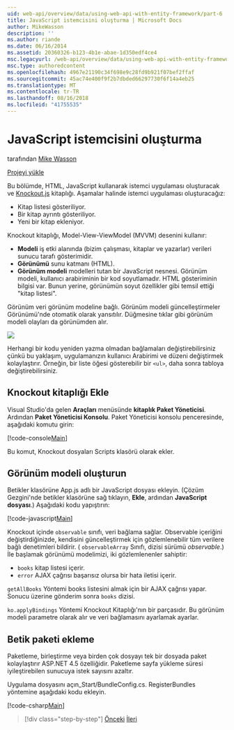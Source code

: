 ```yaml
---
uid: web-api/overview/data/using-web-api-with-entity-framework/part-6
title: JavaScript istemcisini oluşturma | Microsoft Docs
author: MikeWasson
description: ''
ms.author: riande
ms.date: 06/16/2014
ms.assetid: 20360326-b123-4b1e-abae-1d350edf4ce4
msc.legacyurl: /web-api/overview/data/using-web-api-with-entity-framework/part-6
msc.type: authoredcontent
ms.openlocfilehash: 4967e21190c34f698e9c28fd9b921f07bef2ffaf
ms.sourcegitcommit: 45ac74e400f9f2b7dbded66297730f6f14a4eb25
ms.translationtype: MT
ms.contentlocale: tr-TR
ms.lasthandoff: 08/16/2018
ms.locfileid: "41755535"
---
```

<a name="create-the-javascript-client"></a>JavaScript istemcisini oluşturma
====================
tarafından [Mike Wasson](https://github.com/MikeWasson)

[Projeyi yükle](https://github.com/MikeWasson/BookService)

Bu bölümde, HTML, JavaScript kullanarak istemci uygulaması oluşturacak ve [Knockout.js](http://knockoutjs.com/) kitaplığı. Aşamalar halinde istemci uygulaması oluşturacağız:

- Kitap listesi gösteriliyor.
- Bir kitap ayrıntı gösteriliyor.
- Yeni bir kitap ekleniyor.

Knockout kitaplığı, Model-View-ViewModel (MVVM) desenini kullanır:

- **Modeli** iş etki alanında (bizim çalışması, kitaplar ve yazarlar) verileri sunucu tarafı gösterimidir.
- **Görünümü** sunu katmanı (HTML).
- **Görünüm modeli** modelleri tutan bir JavaScript nesnesi. Görünüm modeli, kullanıcı arabiriminin bir kod soyutlamadır. HTML gösteriminin bilgisi var. Bunun yerine, görünümün soyut özellikler gibi temsil ettiği &quot;kitap listesi&quot;.

Görünüm veri görünüm modeline bağlı. Görünüm modeli güncelleştirmeler Görünümü'nde otomatik olarak yansıtılır. Düğmesine tıklar gibi görünüm modeli olayları da görünümden alır.

![](part-6/_static/image1.png)

Herhangi bir kodu yeniden yazma olmadan bağlamaları değiştirebilirsiniz çünkü bu yaklaşım, uygulamanızın kullanıcı Arabirimi ve düzeni değiştirmek kolaylaştırır. Örneğin, bir liste öğesi gösterebilir bir `<ul>`, daha sonra tabloya değiştirebilirsiniz.

## <a name="add-the-knockout-library"></a>Knockout kitaplığı Ekle

Visual Studio'da gelen **Araçları** menüsünde **kitaplık Paket Yöneticisi**. Ardından **Paket Yöneticisi Konsolu**. Paket Yöneticisi konsolu penceresinde, aşağıdaki komutu girin:

[!code-console[Main](part-6/samples/sample1.cmd)]

Bu komut, Knockout dosyaları Scripts klasörü olarak ekler.

## <a name="create-the-view-model"></a>Görünüm modeli oluşturun

Betikler klasörüne App.js adlı bir JavaScript dosyası ekleyin. (Çözüm Gezgini'nde betikler klasörüne sağ tıklayın, **Ekle**, ardından **JavaScript dosyası**.) Aşağıdaki kodu yapıştırın:

[!code-javascript[Main](part-6/samples/sample2.js)]

Knockout içinde `observable` sınıfı, veri bağlama sağlar. Observable içeriğini değiştirdiğinizde, kendisini güncelleştirmek için gözlemlenebilir tüm verilere bağlı denetimleri bildirir. ( `observableArray` Sınıfı, dizisi sürümü *observable*.) İle başlamak görünümü modelimizi, iki gözlemlenenler sahiptir:

- `books` kitap listesi içerir.
- `error` AJAX çağrısı başarısız olursa bir hata iletisi içerir.

`getAllBooks` Yöntemi books listesini almak için bir AJAX çağrısı yapar. Sonucu üzerine gönderim sonra `books` dizisi.

`ko.applyBindings` Yöntemi Knockout Kitaplığı'nın bir parçasıdır. Bu görünüm modeli parametre olarak alır ve veri bağlamasını ayarlamak ayarlar.

## <a name="add-a-script-bundle"></a>Betik paketi ekleme

Paketleme, birleştirme veya birden çok dosyayı tek bir dosyada paket kolaylaştırır ASP.NET 4.5 özelliğidir. Paketleme sayfa yükleme süresi iyileştirebilen sunucuya istek sayısını azaltır.

Uygulama dosyasını açın\_Start/BundleConfig.cs. RegisterBundles yöntemine aşağıdaki kodu ekleyin.

[!code-csharp[Main](part-6/samples/sample3.cs)]

> [!div class="step-by-step"]
> [Önceki](part-5.md)
> [İleri](part-7.md)
